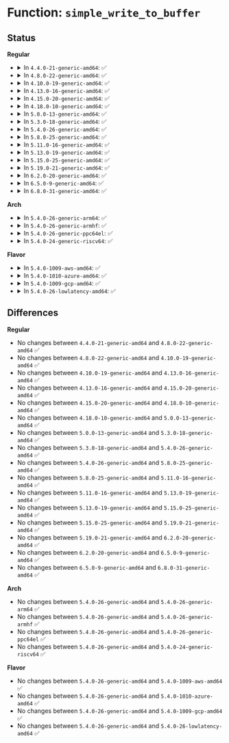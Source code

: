 # Function: <code>simple_write_to_buffer</code>

## Status
<b>Regular</b>
<ul>
<li>
<details>
<summary>In <code>4.4.0-21-generic-amd64</code>: ✅</summary>

```c
ssize_t simple_write_to_buffer(void * to, size_t available, loff_t * ppos, const void * from, size_t count)
```

```json
{
  "name": "simple_write_to_buffer",
  "collision_type": "Unique Global",
  "inline_type": "No",
  "funcs": [
    {
      "addr": 18446744071581155856,
      "name": "simple_write_to_buffer",
      "external": true,
      "loc": "fs/libfs.c:620",
      "file": "fs/libfs.c",
      "inline": "seen, unknown",
      "caller_inline": [],
      "caller_func": [
        "kernel/power/user.c:snapshot_write"
      ]
    }
  ],
  "symbols": [
    {
      "addr": 18446744071581155856,
      "name": "simple_write_to_buffer",
      "section": ".text",
      "bind": "STB_GLOBAL",
      "size": 113
    }
  ]
}
```
</details>
</li>
<li>
<details>
<summary>In <code>4.8.0-22-generic-amd64</code>: ✅</summary>

```c
ssize_t simple_write_to_buffer(void * to, size_t available, loff_t * ppos, const void * from, size_t count)
```

```json
{
  "name": "simple_write_to_buffer",
  "collision_type": "Unique Global",
  "inline_type": "No",
  "funcs": [
    {
      "addr": 18446744071581321104,
      "name": "simple_write_to_buffer",
      "external": true,
      "loc": "fs/libfs.c:648",
      "file": "fs/libfs.c",
      "inline": "seen, unknown",
      "caller_inline": [],
      "caller_func": [
        "kernel/power/user.c:snapshot_write"
      ]
    }
  ],
  "symbols": [
    {
      "addr": 18446744071581321104,
      "name": "simple_write_to_buffer",
      "section": ".text",
      "bind": "STB_GLOBAL",
      "size": 145
    }
  ]
}
```
</details>
</li>
<li>
<details>
<summary>In <code>4.10.0-19-generic-amd64</code>: ✅</summary>

```c
ssize_t simple_write_to_buffer(void * to, size_t available, loff_t * ppos, const void * from, size_t count)
```

```json
{
  "name": "simple_write_to_buffer",
  "collision_type": "Unique Global",
  "inline_type": "No",
  "funcs": [
    {
      "addr": 18446744071581400288,
      "name": "simple_write_to_buffer",
      "external": true,
      "loc": "fs/libfs.c:656",
      "file": "fs/libfs.c",
      "inline": "seen, unknown",
      "caller_inline": [],
      "caller_func": [
        "kernel/power/user.c:snapshot_write"
      ]
    }
  ],
  "symbols": [
    {
      "addr": 18446744071581400288,
      "name": "simple_write_to_buffer",
      "section": ".text",
      "bind": "STB_GLOBAL",
      "size": 145
    }
  ]
}
```
</details>
</li>
<li>
<details>
<summary>In <code>4.13.0-16-generic-amd64</code>: ✅</summary>

```c
ssize_t simple_write_to_buffer(void * to, size_t available, loff_t * ppos, const void * from, size_t count)
```

```json
{
  "name": "simple_write_to_buffer",
  "collision_type": "Unique Global",
  "inline_type": "No",
  "funcs": [
    {
      "addr": 18446744071581458528,
      "name": "simple_write_to_buffer",
      "external": true,
      "loc": "fs/libfs.c:657",
      "file": "fs/libfs.c",
      "inline": "seen, unknown",
      "caller_inline": [],
      "caller_func": [
        "kernel/power/user.c:snapshot_write",
        "fs/configfs/file.c:configfs_write_bin_file"
      ]
    }
  ],
  "symbols": [
    {
      "addr": 18446744071581458528,
      "name": "simple_write_to_buffer",
      "section": ".text",
      "bind": "STB_GLOBAL",
      "size": 146
    }
  ]
}
```
</details>
</li>
<li>
<details>
<summary>In <code>4.15.0-20-generic-amd64</code>: ✅</summary>

```c
ssize_t simple_write_to_buffer(void * to, size_t available, loff_t * ppos, const void * from, size_t count)
```

```json
{
  "name": "simple_write_to_buffer",
  "collision_type": "Unique Global",
  "inline_type": "No",
  "funcs": [
    {
      "addr": 18446744071581600576,
      "name": "simple_write_to_buffer",
      "external": true,
      "loc": "fs/libfs.c:657",
      "file": "fs/libfs.c",
      "inline": "seen, unknown",
      "caller_inline": [],
      "caller_func": [
        "kernel/power/user.c:snapshot_write",
        "fs/configfs/file.c:configfs_write_bin_file"
      ]
    }
  ],
  "symbols": [
    {
      "addr": 18446744071581600576,
      "name": "simple_write_to_buffer",
      "section": ".text",
      "bind": "STB_GLOBAL",
      "size": 146
    }
  ]
}
```
</details>
</li>
<li>
<details>
<summary>In <code>4.18.0-10-generic-amd64</code>: ✅</summary>

```c
ssize_t simple_write_to_buffer(void * to, size_t available, loff_t * ppos, const void * from, size_t count)
```

```json
{
  "name": "simple_write_to_buffer",
  "collision_type": "Unique Global",
  "inline_type": "No",
  "funcs": [
    {
      "addr": 18446744071581759136,
      "name": "simple_write_to_buffer",
      "external": true,
      "loc": "fs/libfs.c:657",
      "file": "fs/libfs.c",
      "inline": "seen, unknown",
      "caller_inline": [],
      "caller_func": [
        "kernel/power/user.c:snapshot_write",
        "fs/configfs/file.c:configfs_write_bin_file"
      ]
    }
  ],
  "symbols": [
    {
      "addr": 18446744071581759136,
      "name": "simple_write_to_buffer",
      "section": ".text",
      "bind": "STB_GLOBAL",
      "size": 146
    }
  ]
}
```
</details>
</li>
<li>
<details>
<summary>In <code>5.0.0-13-generic-amd64</code>: ✅</summary>

```c
ssize_t simple_write_to_buffer(void * to, size_t available, loff_t * ppos, const void * from, size_t count)
```

```json
{
  "name": "simple_write_to_buffer",
  "collision_type": "Unique Global",
  "inline_type": "No",
  "funcs": [
    {
      "addr": 18446744071581845664,
      "name": "simple_write_to_buffer",
      "external": true,
      "loc": "fs/libfs.c:657",
      "file": "fs/libfs.c",
      "inline": "seen, unknown",
      "caller_inline": [],
      "caller_func": [
        "kernel/power/user.c:snapshot_write",
        "fs/configfs/file.c:configfs_write_bin_file"
      ]
    }
  ],
  "symbols": [
    {
      "addr": 18446744071581845664,
      "name": "simple_write_to_buffer",
      "section": ".text",
      "bind": "STB_GLOBAL",
      "size": 146
    }
  ]
}
```
</details>
</li>
<li>
<details>
<summary>In <code>5.3.0-18-generic-amd64</code>: ✅</summary>

```c
ssize_t simple_write_to_buffer(void * to, size_t available, loff_t * ppos, const void * from, size_t count)
```

```json
{
  "name": "simple_write_to_buffer",
  "collision_type": "Unique Global",
  "inline_type": "No",
  "funcs": [
    {
      "addr": 18446744071581970272,
      "name": "simple_write_to_buffer",
      "external": true,
      "loc": "fs/libfs.c:676",
      "file": "fs/libfs.c",
      "inline": "seen, unknown",
      "caller_inline": [],
      "caller_func": [
        "kernel/power/user.c:snapshot_write",
        "fs/configfs/file.c:configfs_write_bin_file"
      ]
    }
  ],
  "symbols": [
    {
      "addr": 18446744071581970272,
      "name": "simple_write_to_buffer",
      "section": ".text",
      "bind": "STB_GLOBAL",
      "size": 146
    }
  ]
}
```
</details>
</li>
<li>
<details>
<summary>In <code>5.4.0-26-generic-amd64</code>: ✅</summary>

```c
ssize_t simple_write_to_buffer(void * to, size_t available, loff_t * ppos, const void * from, size_t count)
```

```json
{
  "name": "simple_write_to_buffer",
  "collision_type": "Unique Global",
  "inline_type": "No",
  "funcs": [
    {
      "addr": 18446744071582039120,
      "name": "simple_write_to_buffer",
      "external": true,
      "loc": "fs/libfs.c:681",
      "file": "fs/libfs.c",
      "inline": "seen, unknown",
      "caller_inline": [],
      "caller_func": [
        "kernel/power/user.c:snapshot_write",
        "fs/configfs/file.c:configfs_write_bin_file"
      ]
    }
  ],
  "symbols": [
    {
      "addr": 18446744071582039120,
      "name": "simple_write_to_buffer",
      "section": ".text",
      "bind": "STB_GLOBAL",
      "size": 166
    }
  ]
}
```
</details>
</li>
<li>
<details>
<summary>In <code>5.8.0-25-generic-amd64</code>: ✅</summary>

```c
ssize_t simple_write_to_buffer(void * to, size_t available, loff_t * ppos, const void * from, size_t count)
```

```json
{
  "name": "simple_write_to_buffer",
  "collision_type": "Unique Global",
  "inline_type": "No",
  "funcs": [
    {
      "addr": 18446744071582277040,
      "name": "simple_write_to_buffer",
      "external": true,
      "loc": "fs/libfs.c:750",
      "file": "fs/libfs.c",
      "inline": "seen, unknown",
      "caller_inline": [],
      "caller_func": [
        "kernel/power/user.c:snapshot_write",
        "fs/configfs/file.c:configfs_write_bin_file"
      ]
    }
  ],
  "symbols": [
    {
      "addr": 18446744071582277040,
      "name": "simple_write_to_buffer",
      "section": ".text",
      "bind": "STB_GLOBAL",
      "size": 169
    }
  ]
}
```
</details>
</li>
<li>
<details>
<summary>In <code>5.11.0-16-generic-amd64</code>: ✅</summary>

```c
ssize_t simple_write_to_buffer(void * to, size_t available, loff_t * ppos, const void * from, size_t count)
```

```json
{
  "name": "simple_write_to_buffer",
  "collision_type": "Unique Global",
  "inline_type": "No",
  "funcs": [
    {
      "addr": 18446744071582327408,
      "name": "simple_write_to_buffer",
      "external": true,
      "loc": "fs/libfs.c:752",
      "file": "fs/libfs.c",
      "inline": "seen, unknown",
      "caller_inline": [],
      "caller_func": [
        "kernel/power/user.c:snapshot_write",
        "fs/configfs/file.c:configfs_write_bin_file"
      ]
    }
  ],
  "symbols": [
    {
      "addr": 18446744071582327408,
      "name": "simple_write_to_buffer",
      "section": ".text",
      "bind": "STB_GLOBAL",
      "size": 169
    }
  ]
}
```
</details>
</li>
<li>
<details>
<summary>In <code>5.13.0-19-generic-amd64</code>: ✅</summary>

```c
ssize_t simple_write_to_buffer(void * to, size_t available, loff_t * ppos, const void * from, size_t count)
```

```json
{
  "name": "simple_write_to_buffer",
  "collision_type": "Unique Global",
  "inline_type": "No",
  "funcs": [
    {
      "addr": 18446744071582355952,
      "name": "simple_write_to_buffer",
      "external": true,
      "loc": "fs/libfs.c:755",
      "file": "fs/libfs.c",
      "inline": "seen, unknown",
      "caller_inline": [],
      "caller_func": [
        "kernel/power/user.c:snapshot_write",
        "fs/configfs/file.c:configfs_write_bin_file"
      ]
    }
  ],
  "symbols": [
    {
      "addr": 18446744071582355952,
      "name": "simple_write_to_buffer",
      "section": ".text",
      "bind": "STB_GLOBAL",
      "size": 166
    }
  ]
}
```
</details>
</li>
<li>
<details>
<summary>In <code>5.15.0-25-generic-amd64</code>: ✅</summary>

```c
ssize_t simple_write_to_buffer(void * to, size_t available, loff_t * ppos, const void * from, size_t count)
```

```json
{
  "name": "simple_write_to_buffer",
  "collision_type": "Unique Global",
  "inline_type": "No",
  "funcs": [
    {
      "addr": 18446744071582673040,
      "name": "simple_write_to_buffer",
      "external": true,
      "loc": "fs/libfs.c:764",
      "file": "fs/libfs.c",
      "inline": "seen, unknown",
      "caller_inline": [],
      "caller_func": [
        "kernel/power/user.c:snapshot_write"
      ]
    }
  ],
  "symbols": [
    {
      "addr": 18446744071582673040,
      "name": "simple_write_to_buffer",
      "section": ".text",
      "bind": "STB_GLOBAL",
      "size": 166
    }
  ]
}
```
</details>
</li>
<li>
<details>
<summary>In <code>5.19.0-21-generic-amd64</code>: ✅</summary>

```c
ssize_t simple_write_to_buffer(void * to, size_t available, loff_t * ppos, const void * from, size_t count)
```

```json
{
  "name": "simple_write_to_buffer",
  "collision_type": "Unique Global",
  "inline_type": "No",
  "funcs": [
    {
      "addr": 18446744071583219744,
      "name": "simple_write_to_buffer",
      "external": true,
      "loc": "fs/libfs.c:791",
      "file": "fs/libfs.c",
      "inline": "seen, unknown",
      "caller_inline": [],
      "caller_func": [
        "kernel/power/user.c:snapshot_write"
      ]
    }
  ],
  "symbols": [
    {
      "addr": 18446744071583219744,
      "name": "simple_write_to_buffer",
      "section": ".text",
      "bind": "STB_GLOBAL",
      "size": 191
    }
  ]
}
```
</details>
</li>
<li>
<details>
<summary>In <code>6.2.0-20-generic-amd64</code>: ✅</summary>

```c
ssize_t simple_write_to_buffer(void * to, size_t available, loff_t * ppos, const void * from, size_t count)
```

```json
{
  "name": "simple_write_to_buffer",
  "collision_type": "Unique Global",
  "inline_type": "No",
  "funcs": [
    {
      "addr": 18446744071583799056,
      "name": "simple_write_to_buffer",
      "external": true,
      "loc": "fs/libfs.c:792",
      "file": "fs/libfs.c",
      "inline": "seen, unknown",
      "caller_inline": [],
      "caller_func": [
        "kernel/power/user.c:snapshot_write",
        "kernel/trace/rv/rv.c:enabled_monitors_write",
        "kernel/trace/rv/rv_reactors.c:monitor_reactors_write"
      ]
    }
  ],
  "symbols": [
    {
      "addr": 18446744071583799056,
      "name": "simple_write_to_buffer",
      "section": ".text",
      "bind": "STB_GLOBAL",
      "size": 191
    }
  ]
}
```
</details>
</li>
<li>
<details>
<summary>In <code>6.5.0-9-generic-amd64</code>: ✅</summary>

```c
ssize_t simple_write_to_buffer(void * to, size_t available, loff_t * ppos, const void * from, size_t count)
```

```json
{
  "name": "simple_write_to_buffer",
  "collision_type": "Unique Global",
  "inline_type": "No",
  "funcs": [
    {
      "addr": 18446744071584016064,
      "name": "simple_write_to_buffer",
      "external": true,
      "loc": "fs/libfs.c:787",
      "file": "fs/libfs.c",
      "inline": "seen, unknown",
      "caller_inline": [],
      "caller_func": [
        "kernel/power/user.c:snapshot_write",
        "kernel/trace/rv/rv.c:enabled_monitors_write",
        "kernel/trace/rv/rv_reactors.c:monitor_reactors_write"
      ]
    }
  ],
  "symbols": [
    {
      "addr": 18446744071584016064,
      "name": "simple_write_to_buffer",
      "section": ".text",
      "bind": "STB_GLOBAL",
      "size": 191
    }
  ]
}
```
</details>
</li>
<li>
<details>
<summary>In <code>6.8.0-31-generic-amd64</code>: ✅</summary>

```c
ssize_t simple_write_to_buffer(void * to, size_t available, loff_t * ppos, const void * from, size_t count)
```

```json
{
  "name": "simple_write_to_buffer",
  "collision_type": "Unique Global",
  "inline_type": "No",
  "funcs": [
    {
      "addr": 18446744071584229008,
      "name": "simple_write_to_buffer",
      "external": true,
      "loc": "fs/libfs.c:1057",
      "file": "fs/libfs.c",
      "inline": "seen, unknown",
      "caller_inline": [],
      "caller_func": [
        "kernel/power/user.c:snapshot_write",
        "kernel/trace/rv/rv.c:enabled_monitors_write",
        "kernel/trace/rv/rv_reactors.c:monitor_reactors_write",
        "fs/debugfs/file.c:write_file_blob"
      ]
    }
  ],
  "symbols": [
    {
      "addr": 18446744071584229008,
      "name": "simple_write_to_buffer",
      "section": ".text",
      "bind": "STB_GLOBAL",
      "size": 191
    }
  ]
}
```
</details>
</li>
</ul>
<b>Arch</b>
<ul>
<li>
<details>
<summary>In <code>5.4.0-26-generic-arm64</code>: ✅</summary>

```c
ssize_t simple_write_to_buffer(void * to, size_t available, loff_t * ppos, const void * from, size_t count)
```

```json
{
  "name": "simple_write_to_buffer",
  "collision_type": "Unique Global",
  "inline_type": "No",
  "funcs": [
    {
      "addr": 18446603336493570544,
      "name": "simple_write_to_buffer",
      "external": true,
      "loc": "fs/libfs.c:681",
      "file": "fs/libfs.c",
      "inline": "seen, unknown",
      "caller_inline": [],
      "caller_func": [
        "fs/configfs/file.c:configfs_write_bin_file"
      ]
    }
  ],
  "symbols": [
    {
      "addr": 18446603336493570544,
      "name": "simple_write_to_buffer",
      "section": ".text",
      "bind": "STB_GLOBAL",
      "size": 200
    }
  ]
}
```
</details>
</li>
<li>
<details>
<summary>In <code>5.4.0-26-generic-armhf</code>: ✅</summary>

```c
ssize_t simple_write_to_buffer(void * to, size_t available, loff_t * ppos, const void * from, size_t count)
```

```json
{
  "name": "simple_write_to_buffer",
  "collision_type": "Unique Global",
  "inline_type": "No",
  "funcs": [
    {
      "addr": 3227117492,
      "name": "simple_write_to_buffer",
      "external": true,
      "loc": "fs/libfs.c:681",
      "file": "fs/libfs.c",
      "inline": "seen, unknown",
      "caller_inline": [],
      "caller_func": [
        "kernel/power/user.c:snapshot_write",
        "fs/configfs/file.c:configfs_write_bin_file"
      ]
    }
  ],
  "symbols": [
    {
      "addr": 3227117492,
      "name": "simple_write_to_buffer",
      "section": ".text",
      "bind": "STB_GLOBAL",
      "size": 392
    }
  ]
}
```
</details>
</li>
<li>
<details>
<summary>In <code>5.4.0-26-generic-ppc64el</code>: ✅</summary>

```c
ssize_t simple_write_to_buffer(void * to, size_t available, loff_t * ppos, const void * from, size_t count)
```

```json
{
  "name": "simple_write_to_buffer",
  "collision_type": "Unique Global",
  "inline_type": "No",
  "funcs": [
    {
      "addr": 13835058055287147824,
      "name": "simple_write_to_buffer",
      "external": true,
      "loc": "fs/libfs.c:681",
      "file": "fs/libfs.c",
      "inline": "seen, unknown",
      "caller_inline": [],
      "caller_func": [
        "arch/powerpc/kernel/eeh.c:eeh_dev_break_write",
        "arch/powerpc/kernel/eeh.c:eeh_dev_check_write",
        "arch/powerpc/kernel/eeh.c:eeh_force_recover_write",
        "arch/powerpc/platforms/powernv/eeh-powernv.c:pnv_eeh_ei_write",
        "fs/configfs/file.c:configfs_write_bin_file"
      ]
    }
  ],
  "symbols": [
    {
      "addr": 13835058055287147824,
      "name": "simple_write_to_buffer",
      "section": ".text",
      "bind": "STB_GLOBAL",
      "size": 264
    }
  ]
}
```
</details>
</li>
<li>
<details>
<summary>In <code>5.4.0-24-generic-riscv64</code>: ✅</summary>

```c
ssize_t simple_write_to_buffer(void * to, size_t available, loff_t * ppos, const void * from, size_t count)
```

```json
{
  "name": "simple_write_to_buffer",
  "collision_type": "Unique Global",
  "inline_type": "No",
  "funcs": [
    {
      "addr": 18446743936273227376,
      "name": "simple_write_to_buffer",
      "external": true,
      "loc": "fs/libfs.c:681",
      "file": "fs/libfs.c",
      "inline": "seen, unknown",
      "caller_inline": [],
      "caller_func": [
        "fs/configfs/file.c:configfs_write_bin_file"
      ]
    }
  ],
  "symbols": [
    {
      "addr": 18446743936273227376,
      "name": "simple_write_to_buffer",
      "section": ".text",
      "bind": "STB_GLOBAL",
      "size": 158
    }
  ]
}
```
</details>
</li>
</ul>
<b>Flavor</b>
<ul>
<li>
<details>
<summary>In <code>5.4.0-1009-aws-amd64</code>: ✅</summary>

```c
ssize_t simple_write_to_buffer(void * to, size_t available, loff_t * ppos, const void * from, size_t count)
```

```json
{
  "name": "simple_write_to_buffer",
  "collision_type": "Unique Global",
  "inline_type": "No",
  "funcs": [
    {
      "addr": 18446744071582007856,
      "name": "simple_write_to_buffer",
      "external": true,
      "loc": "fs/libfs.c:681",
      "file": "fs/libfs.c",
      "inline": "seen, unknown",
      "caller_inline": [],
      "caller_func": [
        "kernel/power/user.c:snapshot_write",
        "fs/configfs/file.c:configfs_write_bin_file"
      ]
    }
  ],
  "symbols": [
    {
      "addr": 18446744071582007856,
      "name": "simple_write_to_buffer",
      "section": ".text",
      "bind": "STB_GLOBAL",
      "size": 166
    }
  ]
}
```
</details>
</li>
<li>
<details>
<summary>In <code>5.4.0-1010-azure-amd64</code>: ✅</summary>

```c
ssize_t simple_write_to_buffer(void * to, size_t available, loff_t * ppos, const void * from, size_t count)
```

```json
{
  "name": "simple_write_to_buffer",
  "collision_type": "Unique Global",
  "inline_type": "No",
  "funcs": [
    {
      "addr": 18446744071581945424,
      "name": "simple_write_to_buffer",
      "external": true,
      "loc": "fs/libfs.c:681",
      "file": "fs/libfs.c",
      "inline": "seen, unknown",
      "caller_inline": [],
      "caller_func": [
        "kernel/power/user.c:snapshot_write",
        "fs/configfs/file.c:configfs_write_bin_file"
      ]
    }
  ],
  "symbols": [
    {
      "addr": 18446744071581945424,
      "name": "simple_write_to_buffer",
      "section": ".text",
      "bind": "STB_GLOBAL",
      "size": 166
    }
  ]
}
```
</details>
</li>
<li>
<details>
<summary>In <code>5.4.0-1009-gcp-amd64</code>: ✅</summary>

```c
ssize_t simple_write_to_buffer(void * to, size_t available, loff_t * ppos, const void * from, size_t count)
```

```json
{
  "name": "simple_write_to_buffer",
  "collision_type": "Unique Global",
  "inline_type": "No",
  "funcs": [
    {
      "addr": 18446744071581999136,
      "name": "simple_write_to_buffer",
      "external": true,
      "loc": "fs/libfs.c:681",
      "file": "fs/libfs.c",
      "inline": "seen, unknown",
      "caller_inline": [],
      "caller_func": [
        "kernel/power/user.c:snapshot_write",
        "fs/configfs/file.c:configfs_write_bin_file"
      ]
    }
  ],
  "symbols": [
    {
      "addr": 18446744071581999136,
      "name": "simple_write_to_buffer",
      "section": ".text",
      "bind": "STB_GLOBAL",
      "size": 166
    }
  ]
}
```
</details>
</li>
<li>
<details>
<summary>In <code>5.4.0-26-lowlatency-amd64</code>: ✅</summary>

```c
ssize_t simple_write_to_buffer(void * to, size_t available, loff_t * ppos, const void * from, size_t count)
```

```json
{
  "name": "simple_write_to_buffer",
  "collision_type": "Unique Global",
  "inline_type": "No",
  "funcs": [
    {
      "addr": 18446744071582070336,
      "name": "simple_write_to_buffer",
      "external": true,
      "loc": "fs/libfs.c:681",
      "file": "fs/libfs.c",
      "inline": "seen, unknown",
      "caller_inline": [],
      "caller_func": [
        "kernel/power/user.c:snapshot_write",
        "fs/configfs/file.c:configfs_write_bin_file"
      ]
    }
  ],
  "symbols": [
    {
      "addr": 18446744071582070336,
      "name": "simple_write_to_buffer",
      "section": ".text",
      "bind": "STB_GLOBAL",
      "size": 166
    }
  ]
}
```
</details>
</li>
</ul>

## Differences
<b>Regular</b>
<ul>
<li>
No changes between <code>4.4.0-21-generic-amd64</code> and <code>4.8.0-22-generic-amd64</code> ✅
</li>
<li>
No changes between <code>4.8.0-22-generic-amd64</code> and <code>4.10.0-19-generic-amd64</code> ✅
</li>
<li>
No changes between <code>4.10.0-19-generic-amd64</code> and <code>4.13.0-16-generic-amd64</code> ✅
</li>
<li>
No changes between <code>4.13.0-16-generic-amd64</code> and <code>4.15.0-20-generic-amd64</code> ✅
</li>
<li>
No changes between <code>4.15.0-20-generic-amd64</code> and <code>4.18.0-10-generic-amd64</code> ✅
</li>
<li>
No changes between <code>4.18.0-10-generic-amd64</code> and <code>5.0.0-13-generic-amd64</code> ✅
</li>
<li>
No changes between <code>5.0.0-13-generic-amd64</code> and <code>5.3.0-18-generic-amd64</code> ✅
</li>
<li>
No changes between <code>5.3.0-18-generic-amd64</code> and <code>5.4.0-26-generic-amd64</code> ✅
</li>
<li>
No changes between <code>5.4.0-26-generic-amd64</code> and <code>5.8.0-25-generic-amd64</code> ✅
</li>
<li>
No changes between <code>5.8.0-25-generic-amd64</code> and <code>5.11.0-16-generic-amd64</code> ✅
</li>
<li>
No changes between <code>5.11.0-16-generic-amd64</code> and <code>5.13.0-19-generic-amd64</code> ✅
</li>
<li>
No changes between <code>5.13.0-19-generic-amd64</code> and <code>5.15.0-25-generic-amd64</code> ✅
</li>
<li>
No changes between <code>5.15.0-25-generic-amd64</code> and <code>5.19.0-21-generic-amd64</code> ✅
</li>
<li>
No changes between <code>5.19.0-21-generic-amd64</code> and <code>6.2.0-20-generic-amd64</code> ✅
</li>
<li>
No changes between <code>6.2.0-20-generic-amd64</code> and <code>6.5.0-9-generic-amd64</code> ✅
</li>
<li>
No changes between <code>6.5.0-9-generic-amd64</code> and <code>6.8.0-31-generic-amd64</code> ✅
</li>
</ul>
<b>Arch</b>
<ul>
<li>
No changes between <code>5.4.0-26-generic-amd64</code> and <code>5.4.0-26-generic-arm64</code> ✅
</li>
<li>
No changes between <code>5.4.0-26-generic-amd64</code> and <code>5.4.0-26-generic-armhf</code> ✅
</li>
<li>
No changes between <code>5.4.0-26-generic-amd64</code> and <code>5.4.0-26-generic-ppc64el</code> ✅
</li>
<li>
No changes between <code>5.4.0-26-generic-amd64</code> and <code>5.4.0-24-generic-riscv64</code> ✅
</li>
</ul>
<b>Flavor</b>
<ul>
<li>
No changes between <code>5.4.0-26-generic-amd64</code> and <code>5.4.0-1009-aws-amd64</code> ✅
</li>
<li>
No changes between <code>5.4.0-26-generic-amd64</code> and <code>5.4.0-1010-azure-amd64</code> ✅
</li>
<li>
No changes between <code>5.4.0-26-generic-amd64</code> and <code>5.4.0-1009-gcp-amd64</code> ✅
</li>
<li>
No changes between <code>5.4.0-26-generic-amd64</code> and <code>5.4.0-26-lowlatency-amd64</code> ✅
</li>
</ul>
